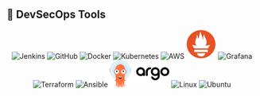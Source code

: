 ## 🔐 DevSecOps Tools

<p align="center">

  <!-- CI/CD -->
  <img src="https://cdn.jsdelivr.net/gh/devicons/devicon/icons/jenkins/jenkins-original.svg" width="60" alt="Jenkins"/>
  <img src="https://cdn.jsdelivr.net/gh/devicons/devicon/icons/github/github-original.svg" width="60" alt="GitHub"/>
  
  <!-- Containers & Orchestration -->
  <img src="https://cdn.jsdelivr.net/gh/devicons/devicon/icons/docker/docker-original.svg" width="60" alt="Docker"/>
  <img src="https://cdn.jsdelivr.net/gh/devicons/devicon/icons/kubernetes/kubernetes-plain.svg" width="60" alt="Kubernetes"/>

  <!-- Cloud -->
  <img src="https://cdn.worldvectorlogo.com/logos/aws-2.svg" width="60" alt="AWS"/>


  <!-- Monitoring -->
  <img src="https://raw.githubusercontent.com/cncf/artwork/main/projects/prometheus/icon/color/prometheus-icon-color.svg" width="60" alt="Prometheus"/>
  <img src="https://upload.wikimedia.org/wikipedia/commons/3/3b/Grafana_icon.svg" width="60" alt="Grafana"/>

  <!-- Infra as Code -->
  <img src="https://cdn.jsdelivr.net/gh/devicons/devicon/icons/terraform/terraform-original.svg" width="60" alt="Terraform"/>
  <img src="https://cdn.jsdelivr.net/gh/devicons/devicon/icons/ansible/ansible-original.svg" width="60" alt="Ansible"/>

  <!-- CD -->
  <img src="https://raw.githubusercontent.com/cncf/artwork/main/projects/argo/horizontal/color/argo-horizontal-color.png" width="120" alt="Argo CD"/>

  <!-- OS -->
  <img src="https://cdn.jsdelivr.net/gh/devicons/devicon/icons/linux/linux-original.svg" width="60" alt="Linux"/>
  <img src="https://cdn.jsdelivr.net/gh/devicons/devicon/icons/ubuntu/ubuntu-plain.svg" width="60" alt="Ubuntu"/>

</p>
